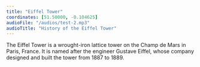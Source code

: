 ```yaml
---
title: "Eiffel Tower"
coordinates: [51.50000, -0.104625]
audioFile: "/audios/test-2.mp3"
audioTitle: "History of the Eiffel Tower"
---
```


The Eiffel Tower is a wrought-iron lattice tower on the Champ de Mars in Paris, France. It is named after the engineer Gustave Eiffel, whose company designed and built the tower from 1887 to 1889.
